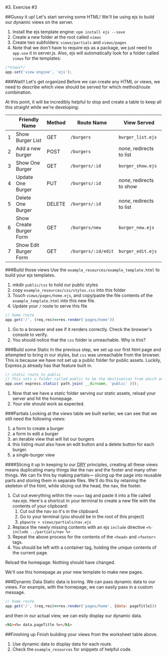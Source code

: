 #3. Exercise #3

##Gussy it up! Let's start serving some HTML!
We'll be using ejs to build our dynamic views on the server.

1. Install the ejs template engine: `npm install ejs --save`
1. Create a new folder at the root called `views`
  1. Create two subfolders: `views/partials` and `views/pages`
1. Note that we don't have to require ejs as a package, we just need to `app.use` it in server.js. Also, ejs will automatically look for a folder called `views` for the templates:

```javascript
/*Views*/
app.set('view engine', 'ejs');
```

###Wait!! Let's get organized
Before we can create any HTML or views, we need to describe which view should be served for which method/route combination.

At this point, it will be incredibly helpful to stop and create a table to keep all this straight while we're developing:

||Friendly Name| Method | Route Name | View Served |
|---|---|---|---|---|
|1|Show Burger List| GET  | `/burgers` | `burger_list.ejs` |
|2|Add a new burger| POST | `/burgers` | _none_, redirects to list|
|3|Show One Burger| GET | `/burgers/:id`| `burger_show.ejs` |
|4|Update One Burger | PUT | `/burgers/:id`| _none_, redirects to show|
|5|Delete One Burger | DELETE | `/burgers/:id` | _none_, redirects to list |
|6|Show Create Burger Form| GET | `/burgers/new`| `burger_new.ejs`|
|7|Show Edit Burger Form| GET | `/burgers/:id/edit` | `burger_edit.ejs`|

###Build those views
Use the `example_resources/example_template.html` to build your ejs templates.

1. mkdir `public/css` to hold our public styles
  1. copy `example_resources/css/styles.css` into this folder
1. Touch `views/pages/home.ejs`, and copy/paste the file contents of the `example_template.html` into this new file.
1. Update your `/` route to serve this file
```javascript
// home route
app.get('/', (req,res)=>res.render('pages/home'))

```
1. Go to a browser and see if it renders correctly. Check the browser's console to verify.
1. You should notice that the `css` folder is unreachable. Why is this?


###Build some Static
In the previous step, we set up our first html page and attempted to bring in our styles, but `css` was unreachable from the browser. This is because we have not set up a public folder for public assets. Luckily, Express.js already has that feature built in.

```javascript
// static route to public
// This sets a folder called public to be the destination from which any static assets (images,css,etc) will be served.
app.use( express.static( path.join( __dirname, 'public' )));
```

1. Now that we have a static folder serving our static assets, reload your server and hit the homepage.
  1. Your site should work as expected.

###Partials
Looking at the views table we built earlier, we can see that we still need the following views:

1. a form to create a burger
1. a form to edit a burger
1. an iterable view that will list our burgers
  1. this listing must also have an edit button and a delete button for each burger.
1. a single-burger view


####Slicing it up
In keeping to our <abbr title="Don't Repeat Yourself">DRY</abbr> principles, creating all these views means duplicating many things like the nav and the footer and many other things. We can fix this by making partials— slicing up the page into reusable parts and storing them in separate files. We'll do this by retaining the skeleton of the html, while slicing out the head, the nav, the footer.

1. Cut out everything within the `<nav>` tag and paste it into a file called nav.ejs. Here's a shortcut in your terminal to create a new file with the contents of your clipboard:
    1. Cut out the nav so it's in the clipboard.
    1. Go to your terminal (you should be in the root of this project)
    1. `pbpaste > views/partials/nav.ejs`
1. Replace the newly missing contents with an ejs `include` directive `<%- include ../partials/nav %>`
1. Repeat the above process for the contents of the `<head>` and `<footer>` tags.
1. You should be left with a container tag, holding the unique contents of the current page.


Reload the homepage. Nothing should have changed.

We'll use this homepage as your new template to make new pages.

###Dynamic Data
Static data is boring. We can pass dynamic data to our views. For example, with the homepage, we can easily pass in a custom message.
```javascript
// home route
app.get('/', (req,res)=>res.render('pages/home', {data: pageTitle}))

```
and then in our actual view, we can esily display our dynamic data.
```HTML
<h1><%= data.pageTitle %></h1>
```

##Finishing up
Finish building your views from the worksheet table above.

1. Use dynamic data to display data for each route.
1. Check the `example_resources` for snippets of helpful code.
